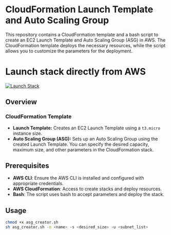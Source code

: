 # CloudFormation Launch Template and Auto Scaling Group

This repository contains a CloudFormation template and a bash script to create an EC2 Launch Template and Auto Scaling Group (ASG) in AWS. The CloudFormation template deploys the necessary resources, while the script allows you to customize the parameters for the deployment.

# Launch stack directly from AWS

[![Launch Stack](https://s3.amazonaws.com/cloudformation-examples/cloudformation-launch-stack.png)](https://console.aws.amazon.com/cloudformation/home?region=us-east-1#/stacks/new?templateURL=https://prasanna-glacier-dev.s3.us-east-1.amazonaws.com/asg_creator.yml)


## Overview

### CloudFormation Template
- **Launch Template:** Creates an EC2 Launch Template using a `t3.micro` instance size.
- **Auto Scaling Group (ASG):** Sets up an Auto Scaling Group using the created Launch Template. You can specify the desired capacity, maximum size, and other parameters in the CloudFormation stack.

## Prerequisites

- **AWS CLI**: Ensure the AWS CLI is installed and configured with appropriate credentials.
- **AWS CloudFormation**: Access to create stacks and deploy resources.
- **Bash**: The script uses bash to accept parameters and deploy the stack.

## Usage

```bash
chmod +x asg_creator.sh
sh asg_creator.sh -n <name> -s <desired_size> -u <subnet_list>
